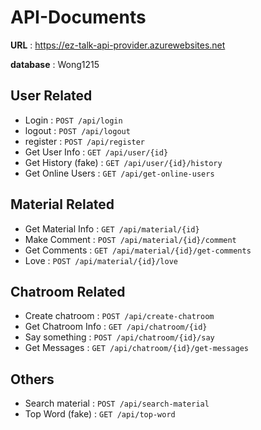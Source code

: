 # API-Documents

**URL** : https://ez-talk-api-provider.azurewebsites.net

**database** : Wong1215

## User Related

* Login : `POST /api/login`
* logout : `POST /api/logout`
* register : `POST /api/register`
* Get User Info : `GET /api/user/{id}`
* Get History (fake) : `GET /api/user/{id}/history`
* Get Online Users : `GET /api/get-online-users`

## Material Related

* Get Material Info : `GET /api/material/{id}`
* Make Comment : `POST /api/material/{id}/comment`
* Get Comments : `GET /api/material/{id}/get-comments`
* Love : `POST /api/material/{id}/love`

## Chatroom Related

* Create chatroom : `POST /api/create-chatroom`
* Get Chatroom Info : `GET /api/chatroom/{id}`
* Say something : `POST /api/chatroom/{id}/say`
* Get Messages : `GET /api/chatroom/{id}/get-messages`

## Others

* Search material : `POST /api/search-material`
* Top Word (fake) : `GET /api/top-word`
